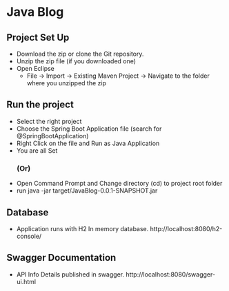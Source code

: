 # Java Blog 

## Project Set Up 
- Download the zip or clone the Git repository.
- Unzip the zip file (if you downloaded one)
- Open Eclipse
  - File -> Import -> Existing Maven Project -> Navigate to the folder where you unzipped the zip
  
## Run the project
- Select the right project
- Choose the Spring Boot Application file (search for @SpringBootApplication)
- Right Click on the file and Run as Java Application
- You are all Set
  ### (Or)
- Open Command Prompt and Change directory (cd) to project root folder
- run java -jar target/JavaBlog-0.0.1-SNAPSHOT.jar

## Database 
- Application runs with H2 In memory database. http://localhost:8080/h2-console/

## Swagger Documentation 
- API Info Details published in swagger. http://localhost:8080/swagger-ui.html
